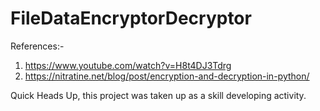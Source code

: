 # FileDataEncryptorDecryptor

References:-
1) https://www.youtube.com/watch?v=H8t4DJ3Tdrg
2) https://nitratine.net/blog/post/encryption-and-decryption-in-python/

Quick Heads Up, this project was taken up as a skill developing activity.
